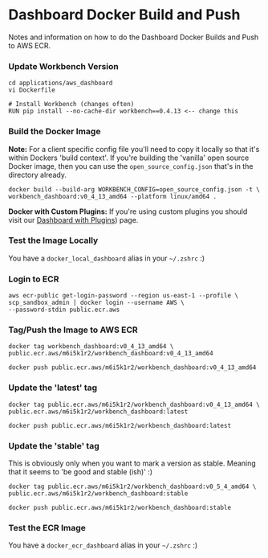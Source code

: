 # Dashboard Docker Build and Push

Notes and information on how to do the Dashboard Docker Builds and Push to AWS ECR.

### Update Workbench Version
```
cd applications/aws_dashboard
vi Dockerfile

# Install Workbench (changes often)
RUN pip install --no-cache-dir workbench==0.4.13 <-- change this
```

### Build the Docker Image
**Note:** For a client specific config file you'll need to copy it locally so that it's within Dockers 'build context'. If you're building the 'vanilla' open source Docker image, then you can use the `open_source_config.json` that's in the directory already.

```
docker build --build-arg WORKBENCH_CONFIG=open_source_config.json -t \
workbench_dashboard:v0_4_13_amd64 --platform linux/amd64 .
```

**Docker with Custom Plugins:** If you're using custom plugins you should visit our [Dashboard with Plugins](dashboard_with_plugins.md)) page.

### Test the Image Locally
You have a `docker_local_dashboard` alias in your `~/.zshrc` :)

### Login to ECR
```
aws ecr-public get-login-password --region us-east-1 --profile \
scp_sandbox_admin | docker login --username AWS \
--password-stdin public.ecr.aws
```
### Tag/Push the Image to AWS ECR
```
docker tag workbench_dashboard:v0_4_13_amd64 \
public.ecr.aws/m6i5k1r2/workbench_dashboard:v0_4_13_amd64
```
```
docker push public.ecr.aws/m6i5k1r2/workbench_dashboard:v0_4_13_amd64
```

### Update the 'latest' tag
```
docker tag public.ecr.aws/m6i5k1r2/workbench_dashboard:v0_4_13_amd64 \
public.ecr.aws/m6i5k1r2/workbench_dashboard:latest
```
```
docker push public.ecr.aws/m6i5k1r2/workbench_dashboard:latest
```

### Update the 'stable' tag
This is obviously only when you want to mark a version as stable. Meaning that it seems to 'be good and stable (ish)' :)

```
docker tag public.ecr.aws/m6i5k1r2/workbench_dashboard:v0_5_4_amd64 \
public.ecr.aws/m6i5k1r2/workbench_dashboard:stable
```
```
docker push public.ecr.aws/m6i5k1r2/workbench_dashboard:stable
```

### Test the ECR Image
You have a `docker_ecr_dashboard` alias in your `~/.zshrc` :)



